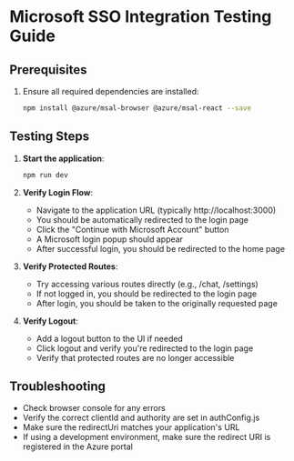 # Microsoft SSO Integration Testing Guide

## Prerequisites
1. Ensure all required dependencies are installed:
   ```bash
   npm install @azure/msal-browser @azure/msal-react --save
   ```

## Testing Steps

1. **Start the application**:
   ```bash
   npm run dev
   ```

2. **Verify Login Flow**:
   - Navigate to the application URL (typically http://localhost:3000)
   - You should be automatically redirected to the login page
   - Click the "Continue with Microsoft Account" button
   - A Microsoft login popup should appear
   - After successful login, you should be redirected to the home page

3. **Verify Protected Routes**:
   - Try accessing various routes directly (e.g., /chat, /settings)
   - If not logged in, you should be redirected to the login page
   - After login, you should be taken to the originally requested page

4. **Verify Logout**:
   - Add a logout button to the UI if needed
   - Click logout and verify you're redirected to the login page
   - Verify that protected routes are no longer accessible

## Troubleshooting

- Check browser console for any errors
- Verify the correct clientId and authority are set in authConfig.js
- Make sure the redirectUri matches your application's URL
- If using a development environment, make sure the redirect URI is registered in the Azure portal